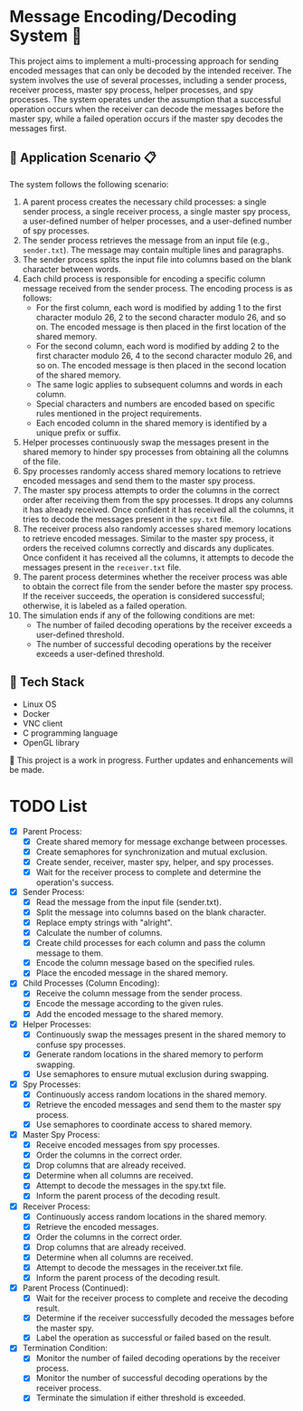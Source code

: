 # Message Encoding/Decoding System :closed_lock_with_key:

This project aims to implement a multi-processing approach for sending encoded messages that can only be decoded by the intended receiver. The system involves the use of several processes, including a sender process, receiver process, master spy process, helper processes, and spy processes. The system operates under the assumption that a successful operation occurs when the receiver can decode the messages before the master spy, while a failed operation occurs if the master spy decodes the messages first.

## 🚀 Application Scenario :clipboard:

The system follows the following scenario:

1. A parent process creates the necessary child processes: a single sender process, a single receiver process, a single master spy process, a user-defined number of helper processes, and a user-defined number of spy processes.
2. The sender process retrieves the message from an input file (e.g., `sender.txt`). The message may contain multiple lines and paragraphs.
3. The sender process splits the input file into columns based on the blank character between words.
4. Each child process is responsible for encoding a specific column message received from the sender process. The encoding process is as follows:
   - For the first column, each word is modified by adding 1 to the first character modulo 26, 2 to the second character modulo 26, and so on. The encoded message is then placed in the first location of the shared memory.
   - For the second column, each word is modified by adding 2 to the first character modulo 26, 4 to the second character modulo 26, and so on. The encoded message is then placed in the second location of the shared memory.
   - The same logic applies to subsequent columns and words in each column.
   - Special characters and numbers are encoded based on specific rules mentioned in the project requirements.
   - Each encoded column in the shared memory is identified by a unique prefix or suffix.
5. Helper processes continuously swap the messages present in the shared memory to hinder spy processes from obtaining all the columns of the file.
6. Spy processes randomly access shared memory locations to retrieve encoded messages and send them to the master spy process.
7. The master spy process attempts to order the columns in the correct order after receiving them from the spy processes. It drops any columns it has already received. Once confident it has received all the columns, it tries to decode the messages present in the `spy.txt` file.
8. The receiver process also randomly accesses shared memory locations to retrieve encoded messages. Similar to the master spy process, it orders the received columns correctly and discards any duplicates. Once confident it has received all the columns, it attempts to decode the messages present in the `receiver.txt` file.
9. The parent process determines whether the receiver process was able to obtain the correct file from the sender before the master spy process. If the receiver succeeds, the operation is considered successful; otherwise, it is labeled as a failed operation.
10. The simulation ends if any of the following conditions are met:
    - The number of failed decoding operations by the receiver exceeds a user-defined threshold.
    - The number of successful decoding operations by the receiver exceeds a user-defined threshold.

## 🤖 Tech Stack

- Linux OS
- Docker
- VNC client
- C programming language
- OpenGL library

🚧 This project is a work in progress. Further updates and enhancements will be made.

# TODO List

- [x] Parent Process:
  - [x] Create shared memory for message exchange between processes.
  - [x] Create semaphores for synchronization and mutual exclusion.
  - [x] Create sender, receiver, master spy, helper, and spy processes.
  - [x] Wait for the receiver process to complete and determine the operation's success.

- [x] Sender Process:
  - [x] Read the message from the input file (sender.txt).
  - [x] Split the message into columns based on the blank character.
  - [x] Replace empty strings with "alright".
  - [x] Calculate the number of columns.
  - [x] Create child processes for each column and pass the column message to them.
  - [x] Encode the column message based on the specified rules.
  - [x] Place the encoded message in the shared memory.

- [x] Child Processes (Column Encoding):
  - [x] Receive the column message from the sender process.
  - [x] Encode the message according to the given rules.
  - [x] Add the encoded message to the shared memory.

- [x] Helper Processes:
  - [x] Continuously swap the messages present in the shared memory to confuse spy processes.
  - [x] Generate random locations in the shared memory to perform swapping.
  - [x] Use semaphores to ensure mutual exclusion during swapping.

- [x] Spy Processes:
  - [x] Continuously access random locations in the shared memory.
  - [x] Retrieve the encoded messages and send them to the master spy process.
  - [x] Use semaphores to coordinate access to shared memory.

- [x] Master Spy Process:
  - [x] Receive encoded messages from spy processes.
  - [x] Order the columns in the correct order.
  - [x] Drop columns that are already received.
  - [x] Determine when all columns are received.
  - [x] Attempt to decode the messages in the spy.txt file.
  - [x] Inform the parent process of the decoding result.

- [x] Receiver Process:
  - [x] Continuously access random locations in the shared memory.
  - [x] Retrieve the encoded messages.
  - [x] Order the columns in the correct order.
  - [x] Drop columns that are already received.
  - [x] Determine when all columns are received.
  - [x] Attempt to decode the messages in the receiver.txt file.
  - [x] Inform the parent process of the decoding result.

- [x] Parent Process (Continued):
  - [x] Wait for the receiver process to complete and receive the decoding result.
  - [x] Determine if the receiver successfully decoded the messages before the master spy.
  - [x] Label the operation as successful or failed based on the result.

- [x] Termination Condition:
  - [x] Monitor the number of failed decoding operations by the receiver process.
  - [x] Monitor the number of successful decoding operations by the receiver process.
  - [x] Terminate the simulation if either threshold is exceeded.
